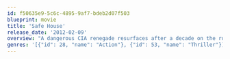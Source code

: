```yaml
---
id: f50635e9-5c6c-4895-9af7-bdeb2d07f503
blueprint: movie
title: 'Safe House'
release_date: '2012-02-09'
overview: "A dangerous CIA renegade resurfaces after a decade on the run. When the safe house he's remanded to is attacked by mercenaries, a rookie operative escapes with him. Now, the unlikely allies must stay alive long enough to uncover who wants them dead."
genres: '[{"id": 28, "name": "Action"}, {"id": 53, "name": "Thriller"}]'
---
```

